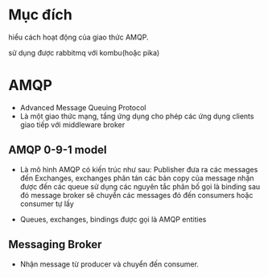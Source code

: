 Mục đích
=====

hiểu cách hoạt động của giao thức AMQP. 

sử dụng được rabbitmq với kombu(hoặc pika)


AMQP
=====
* Advanced Message Queuing Protocol
* Là một giao thức mạng, tầng ứng dụng cho phép các ứng dụng clients giao tiếp
với middleware broker

AMQP 0-9-1 model
-----
* Là mô hình AMQP có kiến trúc như sau:
    Publisher đưa ra các messages đến Exchanges, exchanges phân tán các bản copy 
    của message nhận được đến các queue sử dụng các nguyên tắc phân bố gọi là binding 
    sau đó message broker sẽ chuyển các messages đó đến consumers hoặc consumer tự lấy

* Queues, exchanges, bindings được gọi là AMQP entities 

Messaging Broker
-----
* Nhận message từ producer và chuyển đến consumer.






